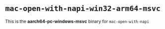 # `mac-open-with-napi-win32-arm64-msvc`

This is the **aarch64-pc-windows-msvc** binary for `mac-open-with-napi`
